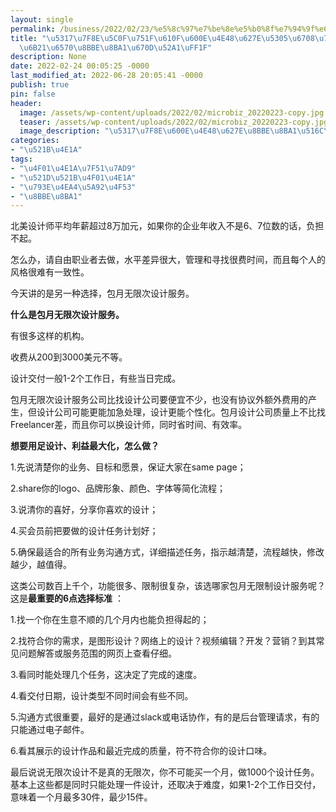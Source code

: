 ```yaml
---
layout: single
permalink: /business/2022/02/23/%e5%8c%97%e7%be%8e%e5%b0%8f%e7%94%9f%e6%84%8f%e6%80%8e%e4%b9%88%e6%89%be%e5%8c%85%e6%9c%88%e7%9a%84%e6%97%a0%e9%99%90%e6%ac%a1%e6%95%b0%e8%ae%be%e8%ae%a1%e6%9c%8d%e5%8a%a1%ef%bc%9f/
title: "\u5317\u7F8E\u5C0F\u751F\u610F\u600E\u4E48\u627E\u5305\u6708\u7684\u65E0\u9650\
  \u6B21\u6570\u8BBE\u8BA1\u670D\u52A1\uFF1F"
description: None
date: 2022-02-24 00:05:25 -0000
last_modified_at: 2022-06-28 20:05:41 -0000
publish: true
pin: false
header:
  image: /assets/wp-content/uploads/2022/02/microbiz_20220223-copy.jpg
  teaser: /assets/wp-content/uploads/2022/02/microbiz_20220223-copy.jpg
  image_description: "\u5317\u7F8E\u600E\u4E48\u627E\u8BBE\u8BA1\u516C\u53F8"
categories:
- "\u521B\u4E1A"
tags:
- "\u4F01\u4E1A\u7F51\u7AD9"
- "\u521D\u521B\u4F01\u4E1A"
- "\u793E\u4EA4\u5A92\u4F53"
- "\u8BBE\u8BA1"
---
```

北美设计师平均年薪超过8万加元，如果你的企业年收入不是6、7位数的话，负担不起。

怎么办，请自由职业者去做，水平差异很大，管理和寻找很费时间，而且每个人的风格很难有一致性。

今天讲的是另一种选择，包月无限次设计服务。

**什么是包月无限次设计服务。**

有很多这样的机构。

收费从200到3000美元不等。

设计交付一般1-2个工作日，有些当日完成。

包月无限次设计服务公司比找设计公司要便宜不少，也没有协议外额外费用的产生，但设计公司可能更能加急处理，设计更能个性化。包月设计公司质量上不比找Freelancer差，而且你可以换设计师，同时省时间、有效率。

**想要用足设计、利益最大化，怎么做？**

1.先说清楚你的业务、目标和愿景，保证大家在same page；

2.share你的logo、品牌形象、颜色、字体等简化流程；

3.说清你的喜好，分享你喜欢的设计；

4.买会员前把要做的设计任务计划好；

5.确保最适合的所有业务沟通方式，详细描述任务，指示越清楚，流程越快，修改越少，越值得。

这类公司数百上千个，功能很多、限制很复杂，该选哪家包月无限制设计服务呢？这是**最重要的6点选择标准** ：

1.找一个你在生意不顺的几个月内也能负担得起的；

2.找符合你的需求，是图形设计？网络上的设计？视频编辑？开发？营销？到其常见问题解答或服务范围的网页上查看仔细。

3.看同时能处理几个任务，这决定了完成的速度。

4.看交付日期，设计类型不同时间会有些不同。

5.沟通方式很重要，最好的是通过slack或电话协作，有的是后台管理请求，有的只能通过电子邮件。

6.看其展示的设计作品和最近完成的质量，符不符合你的设计口味。

最后说说无限次设计不是真的无限次，你不可能买一个月，做1000个设计任务。基本上这些都是同时只能处理一件设计，还取决于难度，如果1-2个工作日交付，意味着一个月最多30件，最少15件。
